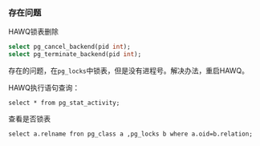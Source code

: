 ### 存在问题

HAWQ锁表删除

```sql
select pg_cancel_backend(pid int);
select pg_terminate_backend(pid int);
```

存在的问题，在```pg_locks```中锁表，但是没有进程号。解决办法，重启HAWQ。

HAWQ执行语句查询：
```
select * from pg_stat_activity;
```

查看是否锁表

```
select a.relname fron pg_class a ,pg_locks b where a.oid=b.relation;
```

